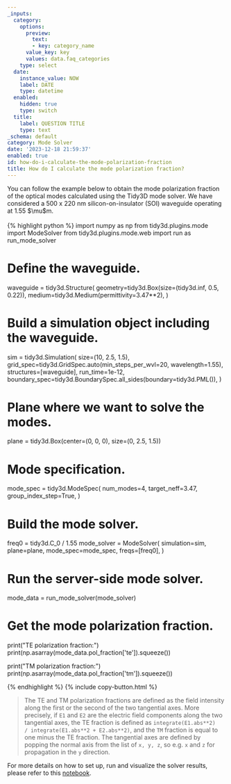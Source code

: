 ```yaml
---
_inputs:
  category:
    options:
      preview:
        text:
        - key: category_name
      value_key: key
      values: data.faq_categories
    type: select
  date:
    instance_value: NOW
    label: DATE
    type: datetime
  enabled:
    hidden: true
    type: switch
  title:
    label: QUESTION TITLE
    type: text
_schema: default
category: Mode Solver
date: '2023-12-18 21:59:37'
enabled: true
id: how-do-i-calculate-the-mode-polarization-fraction
title: How do I calculate the mode polarization fraction?
---
```


<div>You can follow the example below to obtain the mode polarization fraction of the optical modes calculated using the Tidy3D mode solver. We have considered a 500 x 220 nm silicon-on-insulator (SOI) waveguide operating at 1.55&nbsp;$\mu$m.</div>

<div> </div>

<div markdown class="code-snippet">{% highlight python %}
import numpy as np
from tidy3d.plugins.mode import ModeSolver
from tidy3d.plugins.mode.web import run as run_mode_solver

# Define the waveguide.
waveguide = tidy3d.Structure(
    geometry=tidy3d.Box(size=(tidy3d.inf, 0.5, 0.22)),
    medium=tidy3d.Medium(permittivity=3.47**2),
)

# Build a simulation object including the waveguide.
sim = tidy3d.Simulation(
    size=(10, 2.5, 1.5),
    grid_spec=tidy3d.GridSpec.auto(min_steps_per_wvl=20, wavelength=1.55),
    structures=[waveguide],
    run_time=1e-12,
    boundary_spec=tidy3d.BoundarySpec.all_sides(boundary=tidy3d.PML()),
)

# Plane where we want to solve the modes.
plane = tidy3d.Box(center=(0, 0, 0), size=(0, 2.5, 1.5))

# Mode specification.
mode_spec = tidy3d.ModeSpec(
  num_modes=4,
  target_neff=3.47,
  group_index_step=True,
)

# Build the mode solver.
freq0 = tidy3d.C_0 / 1.55
mode_solver = ModeSolver(
  simulation=sim,
  plane=plane,
  mode_spec=mode_spec,
  freqs=[freq0],
)

# Run the server-side mode solver.
mode_data = run_mode_solver(mode_solver)

# Get the mode polarization fraction.
print("TE polarization fraction:")
print(np.asarray(mode_data.pol_fraction['te']).squeeze())

print("TM polarization fraction:")
print(np.asarray(mode_data.pol_fraction['tm']).squeeze())

{% endhighlight %}
{% include copy-button.html %}</div>

<div><blockquote><p>The TE and TM polarization fractions are defined as the field intensity along the first or the second of the two tangential axes. More precisely, if&nbsp;<code>E1</code>&nbsp;and&nbsp;<code>E2</code>&nbsp;are the electric field components along the two tangential axes, the TE fraction is defined as&nbsp;<code>integrate(E1.abs**2) /&nbsp;integrate(E1.abs**2 +&nbsp;E2.abs**2)</code>, and the&nbsp;<code>TM</code>&nbsp;fraction is equal to one minus the TE fraction. The tangential axes are defined by popping the normal axis from the list of&nbsp;<code>x, y, z</code>, so e.g.&nbsp;<code>x</code>&nbsp;and&nbsp;<code>z</code>&nbsp;for propagation in the&nbsp;<code>y</code>&nbsp;direction.</p></blockquote><p>For more details on how to set up, run and visualize the solver results, please refer to this <a href="https://www.flexcompute.com/tidy3d/examples/notebooks/ModeSolver/">notebook</a>.</p></div>